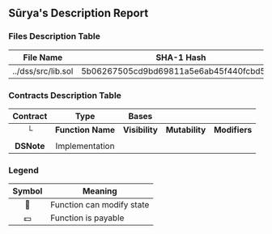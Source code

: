 ## Sūrya's Description Report

### Files Description Table


|  File Name  |  SHA-1 Hash  |
|-------------|--------------|
| ../dss/src/lib.sol | 5b06267505cd9bd69811a5e6ab45f440fcbd5e75 |


### Contracts Description Table


|  Contract  |         Type        |       Bases      |                  |                 |
|:----------:|:-------------------:|:----------------:|:----------------:|:---------------:|
|     └      |  **Function Name**  |  **Visibility**  |  **Mutability**  |  **Modifiers**  |
||||||
| **DSNote** | Implementation |  |||


### Legend

|  Symbol  |  Meaning  |
|:--------:|-----------|
|    🛑    | Function can modify state |
|    💵    | Function is payable |
